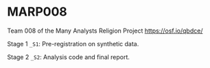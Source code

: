 # MARP008
Team 008 of the Many Analysts Religion Project https://osf.io/qbdce/

Stage 1 `_S1`: Pre-registration on synthetic data.

Stage 2 `_S2`: Analysis code and final report.
